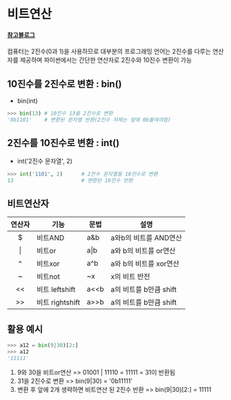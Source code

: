 # 비트연산
#### [참고블로그](https://dojang.io/mod/page/view.php?id=2460) 
컴퓨터는 2진수(0과 1)을 사용하므로 대부분의 프로그래밍 언어는 2진수를 다루는 연산자를 제공하며 파이썬에서는 간단한 연산자로 2진수와 10진수 변환이 가능

## 10진수를 2진수로 변환 : bin()
- bin(int)
```python
>>> bin(13) # 10진수 13을 2진수로 변환
'0b1101'    # 변환된 문자열 반환(2진수 자체는 앞에 0b붙여야함)
```
## 2진수를 10진수로 변환 : int()
- int('2진수 문자열', 2)
```python
>>> int('1101', 2)      # 2진수 문자열을 10진수로 변환
13                      # 변환된 10진수 반환
```

## 비트연산자
|연산자|기능|문법|설명|
|---|---|---|---|
|<center>$|비트AND|a&b|a와b의 비트를 AND연산|
|<center>\||비트or|a\|b|a와 b의 비트를 or연산|
|<center>^|비트xor|a^b|a와 b의 비트를 xor연산|
|<center>~|비트not|~x|x의 비트 반전|
|<center><<|비트 leftshift | a<<b|a의 비트를 b만큼 shift|
|<center>>>|비트 rightshift| a>>b|a의 비트를 b만큼 shift|

## 활용 예시
```python
>>> a12 = bin(9|30)[2:]   
>>> a12
'11111'
```
1. 9와 30을 비트or연산 => 01001 | 11110 = 11111 = 31이 반환됨
2. 31을 2진수로 변환 => bin(9|30) = '0b11111'
3. 변환 후 앞에 2개 생략하면 비트연산 된 2진수 반환 => bin(9|30)[2:] = 11111